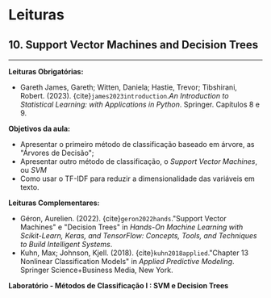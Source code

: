 # Leituras

## 10. Support Vector Machines and Decision Trees  
___

**Leituras Obrigatórias:**  
- Gareth James, Gareth; Witten, Daniela; Hastie, Trevor; Tibshirani, Robert. (2023). {cite}`james2023introduction`.*An Introduction to Statistical Learning: with Applications in Python*. Springer. Capítulos 8 e 9.  


**Objetivos da aula:**  
- Apresentar o primeiro método de classificação baseado em árvore, as "Árvores de Decisão";
- Apresentar outro método de classificação, o *Support Vector Machines*, ou *SVM*
- Como usar o TF-IDF para reduzir a dimensionalidade das variáveis em texto.  


**Leituras Complementares:**

- Géron, Aurelien. (2022). {cite}`geron2022hands`."Support Vector Machines" e "Decision Trees" in *Hands-On Machine Learning with Scikit-Learn, Keras, and TensorFlow: Concepts, Tools, and Techniques to Build Intelligent Systems*.  
- Kuhn, Max; Johnson, Kjell. (2018). {cite}`kuhn2018applied`."Chapter 13 Nonlinear Classification Models" in *Applied Predictive Modeling*. Springer Science+Business Media, New York.  



**Laboratório - Métodos de Classificação I : SVM e Decision Trees**  






